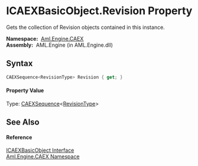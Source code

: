 ICAEXBasicObject.Revision Property
==================================
Gets the collection of Revision objects contained in this instance.

  **Namespace:**  [Aml.Engine.CAEX][1]  
  **Assembly:**  AML.Engine (in AML.Engine.dll)

Syntax
------

```csharp
CAEXSequence<RevisionType> Revision { get; }
```

#### Property Value
Type: [CAEXSequence][2]&lt;[RevisionType][3]>

See Also
--------

#### Reference
[ICAEXBasicObject Interface][4]  
[Aml.Engine.CAEX Namespace][1]  

[1]: ../README.md
[2]: ../CAEXSequence_1/README.md
[3]: ../RevisionType/README.md
[4]: README.md
[5]: https://www.automationml.org
[6]: ../../icons/logoShade.png